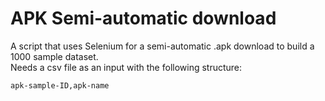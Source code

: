 # APK Semi-automatic download
A script that uses Selenium for a semi-automatic .apk download to build a 1000 sample dataset.
<br>
Needs a csv file as an input with the following structure:
```
apk-sample-ID,apk-name
```

